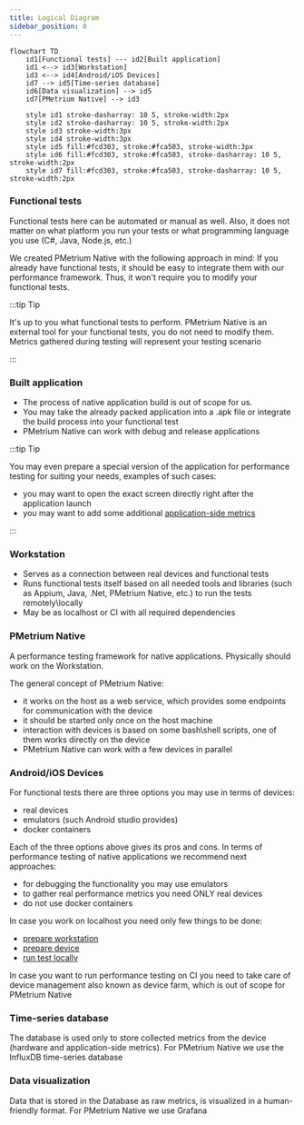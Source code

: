 ```yaml
---
title: Logical Diagram
sidebar_position: 0
---
```


```mermaid
flowchart TD
    id1[Functional tests] --- id2[Built application]
    id1 <--> id3[Workstation]
    id3 <--> id4[Android/iOS Devices]
    id7 --> id5[Time-series database]
    id6[Data visualization] --> id5
    id7[PMetrium Native] --> id3
    
    style id1 stroke-dasharray: 10 5, stroke-width:2px
    style id2 stroke-dasharray: 10 5, stroke-width:2px
    style id3 stroke-width:3px
    style id4 stroke-width:3px
    style id5 fill:#fcd303, stroke:#fca503, stroke-width:3px
    style id6 fill:#fcd303, stroke:#fca503, stroke-dasharray: 10 5, stroke-width:2px
    style id7 fill:#fcd303, stroke:#fca503, stroke-dasharray: 10 5, stroke-width:2px
```

### Functional tests

Functional tests here can be automated or manual as well. Also, it does not matter on what platform you run your tests or what programming language you use (C#, Java, Node.js, etc.)

We created PMetrium Native with the following approach in mind: If you already have functional tests, it should be easy to integrate them with our performance framework. Thus, it won't require you to modify your functional tests.

:::tip Tip

It's up to you what functional tests to perform. PMetrium Native is an external tool for your functional tests, you do not need to modify them. Metrics gathered during testing will represent your testing scenario

:::

### Built application

- The process of native application build is out of scope for us.
- You may take the already packed application into a .apk file or integrate the build process into your functional test 
- PMetrium Native can work with debug and release applications

:::tip Tip

You may even prepare a special version of the application for performance testing for suiting your needs, examples of such cases:
- you may want to open the exact screen directly right after the application launch
- you may want to add some additional  [application-side metrics](../03-development/06-application-events.md)

:::

### Workstation

- Serves as a connection between real devices and functional tests
- Runs functional tests itself based on all needed tools and libraries (such as Appium, Java, .Net, PMetrium Native, etc.) to run the tests remotely\locally
- May be as localhost or CI with all required dependencies

### PMetrium Native

A performance testing framework for native applications. Physically should work on the Workstation.

The general concept of PMetrium Native:
- it works on the host as a web service, which provides some endpoints for communication with the device
- it should be started only once on the host machine
- interaction with devices is based on some bash\shell scripts, one of them works directly on the device
- PMetrium Native can work with a few devices in parallel

### Android/iOS Devices

For functional tests there are three options you may use in terms of devices:
- real devices
- emulators (such Android studio provides)
- docker containers

Each of the three options above gives its pros and cons. In terms of performance testing of native applications we recommend next approaches:
- for debugging the functionality you may use emulators
- to gather real performance metrics you need ONLY real devices
- do not use docker containers

In case you work on localhost you need only few things to be done:
- [prepare workstation](../../how-to/00-prepare-workstation.md)
- [prepare device](../../how-to/01-prepare-device.md)
- [run test locally](../../how-to/02-run-localhost.md)

In case you want to run performance testing on CI you need to take care of device management also known as device farm, which is out of scope for PMetrium Native

### Time-series database

The database is used only to store collected metrics from the device (hardware and application-side metrics). For PMetrium Native we use the InfluxDB time-series database

### Data visualization

Data that is stored in the Database as raw metrics, is visualized in a human-friendly format. For PMetrium Native we use Grafana
